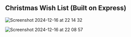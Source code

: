 ## Christmas Wish List (Built on Express)

![Screenshot 2024-12-16 at 22 14 32](https://github.com/user-attachments/assets/f1ad811b-5117-452a-ba9b-a2b4232243d3)

![Screenshot 2024-12-16 at 22 08 57](https://github.com/user-attachments/assets/a9e2386d-7c3e-4a02-8c9a-fb63eb186564)
